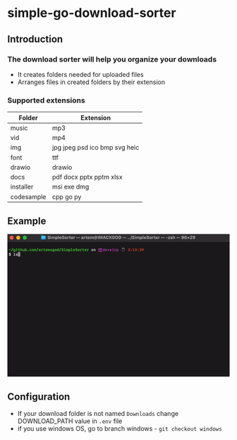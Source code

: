 # simple-go-download-sorter

## Introduction

### The download sorter will help you organize your downloads
* It creates folders needed for uploaded files
* Arranges files in created folders by their extension

### Supported extensions
| Folder     | Extension                |
|------------|--------------------------|
| music      | mp3                      |
| vid        | mp4                      |
| img        | jpg jpeg psd ico bmp svg heic |
| font       | ttf                      |
| drawio     | drawio                   |
| docs       | pdf docx pptx pptm xlsx  |
| installer  | msi exe dmg              |
| codesample | cpp go py                |


## Example

![example_1](materials/sort_example.gif)

## Configuration

* If your download folder is not named `Downloads` change DOWNLOAD_PATH value in `.env` file
* if you use windows OS, go to branch windows - `git checkout windows`
